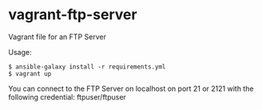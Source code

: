 # vagrant-ftp-server
Vagrant file for an FTP Server

Usage:

```
$ ansible-galaxy install -r requirements.yml
$ vagrant up
```

You can connect to the FTP Server on localhost on port 21 or 2121 with the following credential: ftpuser/ftpuser
